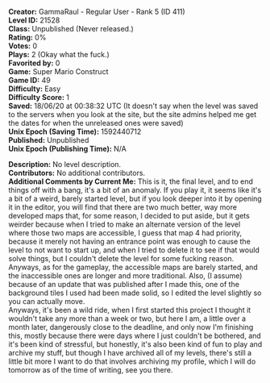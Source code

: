 **Creator:** GammaRaul - Regular User - Rank 5 (ID 411) <br>
**Level ID:** 21528 <br>
**Class:** Unpublished (Never released.) <br>
**Rating:** 0% <br>
**Votes:** 0 <br>
**Plays:** 2 (Okay what the fuck.) <br>
**Favorited by:** 0 <br>
**Game:** Super Mario Construct <br>
**Game ID:** 49 <br>
**Difficulty:** Easy <br>
**Difficulty Score:** 1 <br>
**Saved:** 18/06/20 at 00:38:32 UTC (It doesn't say when the level was saved to the servers when you look at the site, but the site admins helped me get the dates for when the unreleased ones were saved) <br>
**Unix Epoch (Saving Time):** 1592440712 <br>
**Published:** Unpublished <br>
**Unix Epoch (Publishing Time):** N/A

**Description:** No level description. <br>
**Contributors:** No additional contributors. <br>
**Additional Comments by Current Me:** This is it, the final level, and to end things off with a bang, it's a bit of an anomaly. If you play it, it seems like it's a bit of a weird, barely started level, but if you look deeper into it by opening it in the editor, you will find that there are two much better, way more developed maps that, for some reason, I decided to put aside, but it gets weirder because when I tried to make an alternate version of the level where those two maps are accessible, I guess that map 4 had priority, because it merely not having an entrance point was enough to cause the level to not want to start up, and when I tried to delete it to see if that would solve things, but I couldn't delete the level for some fucking reason. Anyways, as for the gameplay, the accessible maps are barely started, and the inaccessible ones are longer and more traditional. Also, (I assume) because of an update that was published after I made this, one of the background tiles I used had been made solid, so I edited the level slightly so you can actually move. <br>
Anyways, it's been a wild ride, when I first started this project I thought it wouldn't take any more than a week or two, but here I am, a little over a month later, dangerously close to the deadline, and only now I'm finishing this, mostly because there were days where I just couldn't be bothered, and it's been kind of stressful, but honestly, it's also been kind of fun to play and archive my stuff, but though I have archived all of my levels, there's still a little bit more I want to do that involves archiving my profile, which I will do tomorrow as of the time of writing, see you there.
